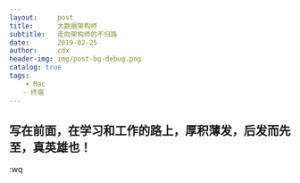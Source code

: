 ```yaml
--- 
layout:     post
title:      大数据架构师
subtitle:   走向架构师的不归路
date:       2019-02-25
author:     cdx
header-img: img/post-bg-debug.png
catalog: true
tags:
    - Mac
　　- 终端
---
```

## 写在前面，在学习和工作的路上，厚积薄发，后发而先至，真英雄也！
:wq
